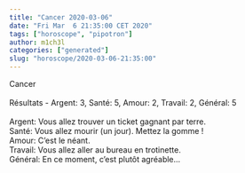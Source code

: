 ```yaml
---
title: "Cancer 2020-03-06"
date: "Fri Mar  6 21:35:00 CET 2020"
tags: ["horoscope", "pipotron"]
author: m1ch3l
categories: ["generated"]
slug: "horoscope/2020-03-06-21:35:00"
---
```


Cancer<br>
<br>
Résultats - Argent: 3, Santé: 5, Amour: 2, Travail: 2, Général: 5<br>
<br>
Argent:  Vous allez trouver un ticket gagnant par terre. <br>
Santé:   Vous allez mourir (un jour). Mettez la gomme !<br>
Amour:   C’est le néant. <br>
Travail: Vous allez aller au bureau en trotinette. <br>
Général: En ce moment, c’est plutôt agréable...<br>
